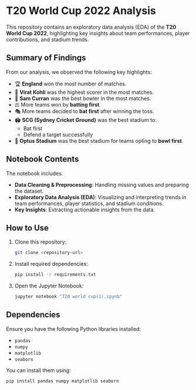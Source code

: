 
# T20 World Cup 2022 Analysis

This repository contains an exploratory data analysis (EDA) of the **T20 World Cup 2022**, highlighting key insights about team performances, player contributions, and stadium trends.

## Summary of Findings

From our analysis, we observed the following key highlights:

- 🏆 **England** won the most number of matches.
- 🏏 **Virat Kohli** was the highest scorer in the most matches.
- 🎯 **Sam Curran** was the best bowler in the most matches.
- ⚖️ More teams won by **batting first**.
- 🎭 More teams decided to **bat first** after winning the toss.
- 🏟️ **SCG (Sydney Cricket Ground)** was the best stadium to:
  - Bat first
  - Defend a target successfully
- 🌱 **Optus Stadium** was the best stadium for teams opting to **bowl first**.

## Notebook Contents

The notebook includes:

- **Data Cleaning & Preprocessing**: Handling missing values and preparing the dataset.
- **Exploratory Data Analysis (EDA)**: Visualizing and interpreting trends in team performances, player statistics, and stadium conditions.
- **Key Insights**: Extracting actionable insights from the data.

## How to Use

1. Clone this repository:
   ```bash
   git clone <repository-url>
   ```
2. Install required dependencies:
   ```bash
   pip install -r requirements.txt
   ```
3. Open the Jupyter Notebook:
   ```bash
   jupyter notebook "T20 world cup(1).ipynb"
   ```

## Dependencies

Ensure you have the following Python libraries installed:
- `pandas`
- `numpy`
- `matplotlib`
- `seaborn`

You can install them using:
```bash
pip install pandas numpy matplotlib seaborn
```
